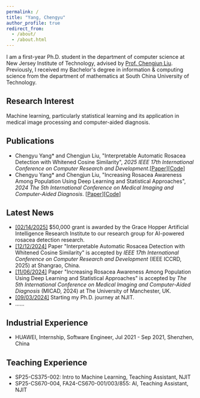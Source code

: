 ```yaml
---
permalink: /
title: "Yang, Chengyu"
author_profile: true
redirect_from: 
  - /about/
  - /about.html
---
```

I am a first-year Ph.D. student in the department of computer science at New Jersey Institute of Technology, advised by [Prof. Chengjun Liu](https://web.njit.edu/~cliu/). Previously, I received my Bachelor's degree in information & computing science from the department of mathematics at South China University of Technology. 

Research Interest
------
Machine learning, particularly statistical learning and its application in medical image processing and computer-aided diagnosis.


Publications
------
- Chengyu Yang* and Chengjun Liu, "Interpretable Automatic Rosacea Detection with Whitened Cosine Similarity", <em>2025 IEEE 17th International Conference on Computer Research and Development</em>.[[Paper](https://arxiv.org/abs/2504.08073)][[Code](https://github.com/chengyuyang-njit/ICCRD-2025)]
- Chengyu Yang* and Chengjun Liu, "Increasing Rosacea Awareness Among Population Using Deep Learning and Statistical Approaches", <em>2024 The 5th International Conference on Medical Imaging and Computer-Aided Diagnosis</em>.
[[Paper](https://link.springer.com/content/pdf/10.1007/978-981-96-3863-5_11.pdf)][[Code](https://github.com/chengyuyang-njit/rosacea_detection)]

Latest News
------
- <u>[02/14/2025]</u> $50,000 grant is awarded by the Grace Hopper Artificial Intelligence Research Institute to our research group for AI-powered rosacea detection research.
- <u>[12/12/2024]</u> Paper "Interpretable Automatic Rosacea Detection with Whitened Cosine Similarity" is accepted by <em>IEEE 17th International Conference on Computer Research and Development</em> (IEEE ICCRD, 2025) at Shangrao, China.
- <u>[11/06/2024]</u> Paper "Increasing Rosacea Awareness Among Population Using Deep Learning and Statistical Approaches" is accepted by <em>The 5th International Conference on Medical Imaging and Computer-Aided Diagnosis</em> (MICAD, 2024) at The University of Manchester, UK.
- <u>[09/03/2024]</u> Starting my Ph.D. journey at NJIT.
- ......


Industrial Experience
------
-  HUAWEI, Internship, Software Engineer, Jul 2021 - Sep 2021, Shenzhen, China


Teaching Experience
------
- SP25-CS375-002: Intro to Machine Learning, Teaching Assistant, NJIT
- SP25-CS670-004, FA24-CS670-001/003/855: AI, Teaching Assistant, NJIT
<!--- SP24-CSCI301: Software Development, Teaching Assistant, William & Mary- FA23-CSCI243, SP23-CSCI243: Discrete Structures, Teaching Assistant, William & Mary- FA22-CSCI340: Algorithms, Teaching Assistant, William & Mary-->

